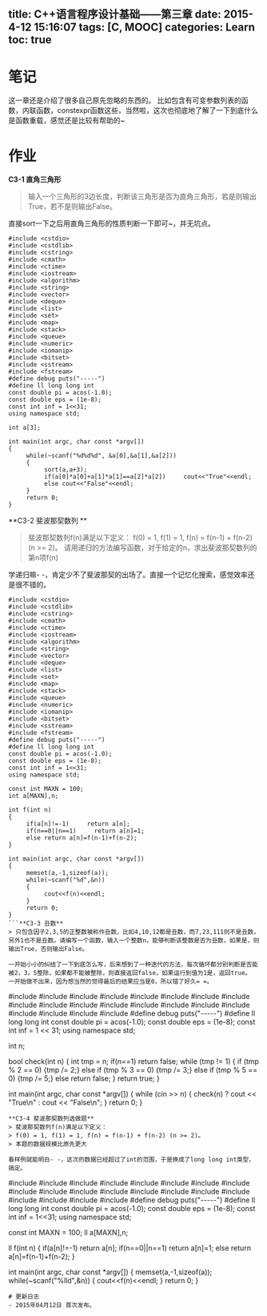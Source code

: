 title: C++语言程序设计基础——第三章
date: 2015-4-12 15:16:07
tags: [C, MOOC]
categories: Learn
toc: true
---
# 笔记
这一章还是介绍了很多自己原先忽略的东西的。
比如包含有可变参数列表的函数，内联函数，constexpr函数这些，当然啦，这次也彻底地了解了一下到底什么是函数重载，感觉还是比较有帮助的~

<!-- more -->

# 作业
**C3-1 直角三角形**
> 输入一个三角形的3边长度，判断该三角形是否为直角三角形，若是则输出True，若不是则输出False。

直接sort一下之后用直角三角形的性质判断一下即可~，并无坑点。
```
#include <cstdio>
#include <cstdlib>
#include <cstring>
#include <cmath>
#include <ctime>
#include <iostream>
#include <algorithm>
#include <string>
#include <vector>
#include <deque>
#include <list>
#include <set>
#include <map>
#include <stack>
#include <queue>
#include <numeric>
#include <iomanip>
#include <bitset>
#include <sstream>
#include <fstream>
#define debug puts("-----")
#define ll long long int
const double pi = acos(-1.0);
const double eps = (1e-8);
const int inf = 1<<31;
using namespace std;

int a[3];

int main(int argc, char const *argv[])
{
     while(~scanf("%d%d%d", &a[0],&a[1],&a[2]))
     {
          sort(a,a+3);
          if(a[0]*a[0]+a[1]*a[1]==a[2]*a[2])     cout<<"True"<<endl;
          else cout<<"False"<<endl;
     }
     return 0;
}
```
**C3-2 斐波那契数列 **
> 斐波那契数列f(n)满足以下定义：
> f(0) = 1, f(1) = 1, f(n) = f(n-1) + f(n-2) (n >= 2)。
> 请用递归的方法编写函数，对于给定的n，求出斐波那契数列的第n项f(n)

学递归嘛- -，肯定少不了斐波那契的出场了。直接一个记忆化搜索，感觉效率还是很不错的。
```
#include <cstdio>
#include <cstdlib>
#include <cstring>
#include <cmath>
#include <ctime>
#include <iostream>
#include <algorithm>
#include <string>
#include <vector>
#include <deque>
#include <list>
#include <set>
#include <map>
#include <stack>
#include <queue>
#include <numeric>
#include <iomanip>
#include <bitset>
#include <sstream>
#include <fstream>
#define debug puts("-----")
#define ll long long int
const double pi = acos(-1.0);
const double eps = (1e-8);
const int inf = 1<<31;
using namespace std;

const int MAXN = 100;
int a[MAXN],n;

int f(int n)
{
     if(a[n]!=-1)     return a[n];
     if(n==0||n==1)     return a[n]=1;
     else return a[n]=f(n-1)+f(n-2);
}

int main(int argc, char const *argv[])
{
     memset(a,-1,sizeof(a));
     while(~scanf("%d",&n))
     {
          cout<<f(n)<<endl;
     }
     return 0;
}
```**C3-3 丑数**
> 只包含因子2,3,5的正整数被称作丑数，比如4,10,12都是丑数，而7,23,111则不是丑数，另外1也不是丑数。请编写一个函数，输入一个整数n，能够判断该整数是否为丑数，如果是，则输出True，否则输出False。

一开始小小的纠结了一下到底怎么写，后来想到了一种迭代的方法，每次循环都分别判断是否能被2，3，5整除，如果都不能被整除，则直接返回false，如果运行到值为1是，返回true。
一开始做不出来，因为想当然的觉得最后的结果应当是0，所以错了好久= =。
```
#include <cstdio>
#include <cstdlib>
#include <cstring>
#include <cmath>
#include <ctime>
#include <iostream>
#include <algorithm>
#include <string>
#include <vector>
#include <deque>
#include <list>
#include <set>
#include <map>
#include <stack>
#include <queue>
#include <numeric>
#include <iomanip>
#include <bitset>
#include <sstream>
#include <fstream>
#define debug puts("-----")
#define ll long long int
const double pi = acos(-1.0);
const double eps = (1e-8);
const int inf = 1 << 31;
using namespace std;

int n;

bool check(int n)
{
     int tmp = n;
     if(n==1)     return false;
     while (tmp != 1)
     {
          if (tmp % 2 == 0)     {tmp /= 2;}
          else if (tmp % 3 == 0)     {tmp /= 3;}
          else if (tmp % 5 == 0)     {tmp /= 5;}
          else return false;
     }
     return true;
}

int main(int argc, char const *argv[])
{
     while (cin >> n)
     {
          check(n) ? cout << "True\n" : cout << "False\n";
     }
     return 0;
}
```
**C3-4 斐波那契数列选做题**
> 斐波那契数列f(n)满足以下定义：
> f(0) = 1, f(1) = 1, f(n) = f(n-1) + f(n-2) (n >= 2)。
> 本题的数据规模比原先更大

看样例就能明白- -，这次的数据已经超过了int的范围，于是换成了long long int类型，搞定。
```
#include <cstdio>
#include <cstdlib>
#include <cstring>
#include <cmath>
#include <ctime>
#include <iostream>
#include <algorithm>
#include <string>
#include <vector>
#include <deque>
#include <list>
#include <set>
#include <map>
#include <stack>
#include <queue>
#include <numeric>
#include <iomanip>
#include <bitset>
#include <sstream>
#include <fstream>
#define debug puts("-----")
#define ll long long int
const double pi = acos(-1.0);
const double eps = (1e-8);
const int inf = 1<<31;
using namespace std;

const int MAXN = 100;
ll a[MAXN],n;

ll f(int n)
{
     if(a[n]!=-1)     return a[n];
     if(n==0||n==1)     return a[n]=1;
     else return a[n]=f(n-1)+f(n-2);
}

int main(int argc, char const *argv[])
{
     memset(a,-1,sizeof(a));
     while(~scanf("%lld",&n))
     {
          cout<<f(n)<<endl;
     }
     return 0;
}
```
# 更新日志
- 2015年04月12日 首次发布。